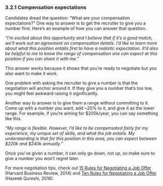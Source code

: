 ### 3.2.1 Compensation expectations

Candidates dread the question: “What are your compensation expectations?” One way to answer is to get the recruiter to give you a number first. Here’s an example of how you can answer that question.

_“I’m excited about this opportunity and I believe that if it’s a good match, we’ll work out an agreement on compensation details. I’d like to learn more about what this position entails first to have a realistic expectation. It’d also be helpful to me to know the range of compensation one can expect at this position if you can share it with me.”_

This answer works because it shows that you’re ready to negotiate but you also want to make it work.

One problem with asking the recruiter to give a number is that the negotiation will anchor around it. If they give you a number that’s too low, you might feel awkward raising it significantly.

Another way to answer is to give them a range without committing to it. Come up with a number you want, add \~20% to it, and give it as the lower range. For example, if you’re aiming for $200k/year, you can say something like this.

_“My range is flexible. However, I’d like to be compensated fairly for my experience, my unique set of skills, and what the job entails. My understanding is that for this position in this area, you can expect between $220k and $240k annually.”_

Once you’ve given a number, it can only go down, not up, so make sure to give a number you won’t regret later.

For more negotiation tips, check out [15 Rules for Negotiating a Job Offer](https://hbr.org/2014/04/15-rules-for-negotiating-a-job-offer) (Harvard Business Review, 2014) and [Ten Rules for Negotiating a Job Offer](https://haseebq.com/my-ten-rules-for-negotiating-a-job-offer/) (Haseeb Qureshi, 2016).